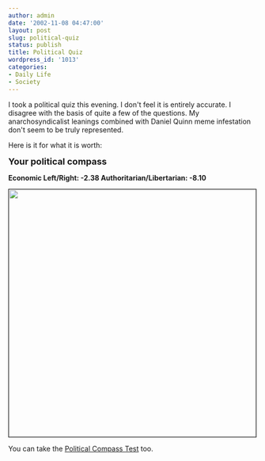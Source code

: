 ```yaml
---
author: admin
date: '2002-11-08 04:47:00'
layout: post
slug: political-quiz
status: publish
title: Political Quiz
wordpress_id: '1013'
categories:
- Daily Life
- Society
---
```

I took a political quiz this evening. I don't feel it is entirely accurate. I disagree with the basis of quite a few of the questions. My anarchosyndicalist leanings combined with Daniel Quinn meme infestation don't seem to be truly represented.

Here is it for what it is worth:

<font size="+1"><strong>Your political compass</strong></font>

<strong>Economic Left/Right: -2.38
Authoritarian/Libertarian: -8.10</strong>

<img src="http://www.arcanology.com/images/axeswithnames.gif" border="1" height="500" width="500" />

You can take the <a href="http://politicalcompass.org/">Political Compass Test</a> too.
